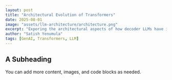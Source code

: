 ```yaml
---
layout: post
title: "Architectural Evolution of Transformers"
date: 2025-08-01
image: "assets/llm-architecture/architecture.png"
excerpt: "Exporing the architectural aspects of how decoder LLMs have imporved and code them."
author: "Satish Yenumula"
tags: [GenAI, Transformers, LLM]
---
```


## A Subheading

You can add more content, images, and code blocks as needed.